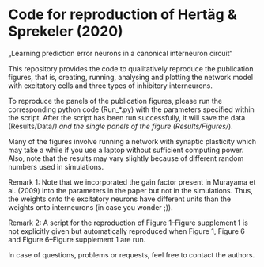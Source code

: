 # Code for reproduction of Hertäg & Sprekeler (2020)
„Learning prediction error neurons in a canonical interneuron circuit“

This repository provides the code to qualitatively reproduce the publication figures, that is, creating, running, analysing and plotting the network model with excitatory cells and three types of inhibitory interneurons. 

To reproduce the panels of the publication figures, please run the corresponding python code (Run_\*.py) with the parameters specified within the script. After the script has been run successfully, it will save the data (Results/Data/*) and the single panels of the figure (Results/Figures/*).

Many of the figures involve running a network with synaptic plasticity which may take a while if you use a laptop without sufficient computing power. Also, note that the results may vary slightly because of different random numbers used in simulations. 

Remark 1: Note that we incorporated the gain factor present in Murayama et al. (2009) into the parameters in the paper but not in the simulations. Thus, the weights onto the excitatory neurons have different units than the weights onto interneurons (in case you wonder ;)).

Remark 2: A script for the reproduction of Figure 1–Figure supplement 1 is not explicitly given but automatically reproduced when Figure 1, Figure 6 and Figure 6–Figure supplement 1 are run.

In case of questions, problems or requests, feel free to contact the authors. 
